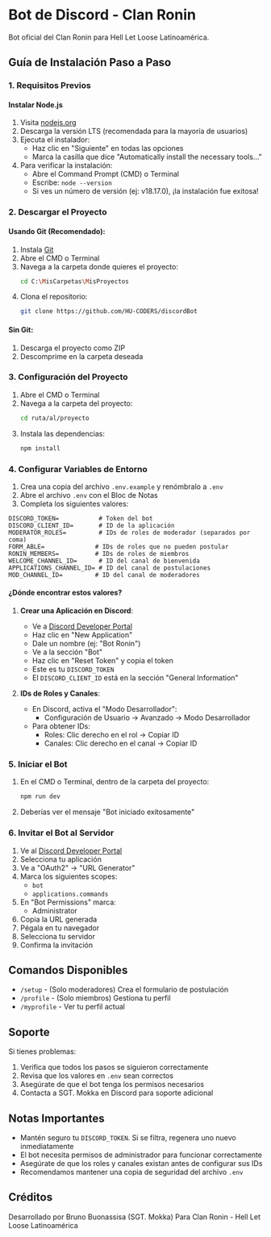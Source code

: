 # Bot de Discord - Clan Ronin

Bot oficial del Clan Ronin para Hell Let Loose Latinoamérica.

## Guía de Instalación Paso a Paso

### 1. Requisitos Previos

#### Instalar Node.js
1. Visita [nodejs.org](https://nodejs.org/)
2. Descarga la versión LTS (recomendada para la mayoría de usuarios)
3. Ejecuta el instalador:
   - Haz clic en "Siguiente" en todas las opciones
   - Marca la casilla que dice "Automatically install the necessary tools..."
4. Para verificar la instalación:
   - Abre el Command Prompt (CMD) o Terminal
   - Escribe: `node --version`
   - Si ves un número de versión (ej: v18.17.0), ¡la instalación fue exitosa!

### 2. Descargar el Proyecto

#### Usando Git (Recomendado):
1. Instala [Git](https://git-scm.com/downloads)
2. Abre el CMD o Terminal
3. Navega a la carpeta donde quieres el proyecto:
   ```bash
   cd C:\MisCarpetas\MisProyectos
   ```
4. Clona el repositorio:
   ```bash
   git clone https://github.com/HU-CODERS/discordBot
   ```

#### Sin Git:
1. Descarga el proyecto como ZIP
2. Descomprime en la carpeta deseada

### 3. Configuración del Proyecto

1. Abre el CMD o Terminal
2. Navega a la carpeta del proyecto:
   ```bash
   cd ruta/al/proyecto
   ```
3. Instala las dependencias:
   ```bash
   npm install
   ```

### 4. Configurar Variables de Entorno

1. Crea una copia del archivo `.env.example` y renómbralo a `.env`
2. Abre el archivo `.env` con el Bloc de Notas
3. Completa los siguientes valores:

```env
DISCORD_TOKEN=           # Token del bot
DISCORD_CLIENT_ID=       # ID de la aplicación
MODERATOR_ROLES=         # IDs de roles de moderador (separados por coma)
FORM_ABLE=              # IDs de roles que no pueden postular
RONIN_MEMBERS=          # IDs de roles de miembros
WELCOME_CHANNEL_ID=      # ID del canal de bienvenida
APPLICATIONS_CHANNEL_ID= # ID del canal de postulaciones
MOD_CHANNEL_ID=         # ID del canal de moderadores
```

#### ¿Dónde encontrar estos valores?

1. **Crear una Aplicación en Discord**:
   - Ve a [Discord Developer Portal](https://discord.com/developers/applications)
   - Haz clic en "New Application"
   - Dale un nombre (ej: "Bot Ronin")
   - Ve a la sección "Bot"
   - Haz clic en "Reset Token" y copia el token
   - Este es tu `DISCORD_TOKEN`
   - El `DISCORD_CLIENT_ID` está en la sección "General Information"

2. **IDs de Roles y Canales**:
   - En Discord, activa el "Modo Desarrollador":
     - Configuración de Usuario → Avanzado → Modo Desarrollador
   - Para obtener IDs:
     - Roles: Clic derecho en el rol → Copiar ID
     - Canales: Clic derecho en el canal → Copiar ID

### 5. Iniciar el Bot

1. En el CMD o Terminal, dentro de la carpeta del proyecto:
   ```bash
   npm run dev
   ```
2. Deberías ver el mensaje "Bot iniciado exitosamente"

### 6. Invitar el Bot al Servidor

1. Ve al [Discord Developer Portal](https://discord.com/developers/applications)
2. Selecciona tu aplicación
3. Ve a "OAuth2" → "URL Generator"
4. Marca los siguientes scopes:
   - `bot`
   - `applications.commands`
5. En "Bot Permissions" marca:
   - Administrator
6. Copia la URL generada
7. Pégala en tu navegador
8. Selecciona tu servidor
9. Confirma la invitación

## Comandos Disponibles

- `/setup` - (Solo moderadores) Crea el formulario de postulación
- `/profile` - (Solo miembros) Gestiona tu perfil
- `/myprofile` - Ver tu perfil actual

## Soporte

Si tienes problemas:
1. Verifica que todos los pasos se siguieron correctamente
2. Revisa que los valores en `.env` sean correctos
3. Asegúrate de que el bot tenga los permisos necesarios
4. Contacta a SGT. Mokka en Discord para soporte adicional

## Notas Importantes

- Mantén seguro tu `DISCORD_TOKEN`. Si se filtra, regenera uno nuevo inmediatamente
- El bot necesita permisos de administrador para funcionar correctamente
- Asegúrate de que los roles y canales existan antes de configurar sus IDs
- Recomendamos mantener una copia de seguridad del archivo `.env`
 
## Créditos

Desarrollado por Bruno Buonassisa (SGT. Mokka)
Para Clan Ronin - Hell Let Loose Latinoamérica
